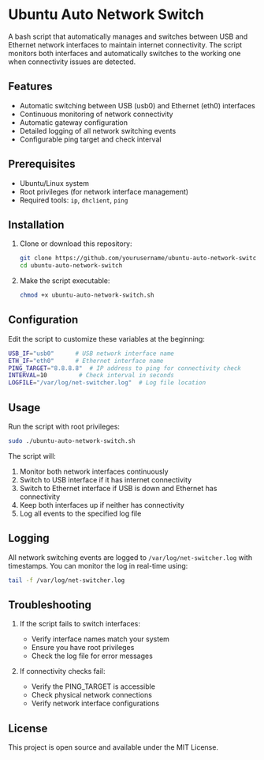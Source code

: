 # Ubuntu Auto Network Switch

A bash script that automatically manages and switches between USB and Ethernet network interfaces to maintain internet connectivity. The script monitors both interfaces and automatically switches to the working one when connectivity issues are detected.

## Features

- Automatic switching between USB (usb0) and Ethernet (eth0) interfaces
- Continuous monitoring of network connectivity
- Automatic gateway configuration
- Detailed logging of all network switching events
- Configurable ping target and check interval

## Prerequisites

- Ubuntu/Linux system
- Root privileges (for network interface management)
- Required tools: `ip`, `dhclient`, `ping`

## Installation

1. Clone or download this repository:
   ```bash
   git clone https://github.com/yourusername/ubuntu-auto-network-switch.git
   cd ubuntu-auto-network-switch
   ```

2. Make the script executable:
   ```bash
   chmod +x ubuntu-auto-network-switch.sh
   ```

## Configuration

Edit the script to customize these variables at the beginning:

```bash
USB_IF="usb0"      # USB network interface name
ETH_IF="eth0"      # Ethernet interface name
PING_TARGET="8.8.8.8"  # IP address to ping for connectivity check
INTERVAL=10         # Check interval in seconds
LOGFILE="/var/log/net-switcher.log"  # Log file location
```

## Usage

Run the script with root privileges:

```bash
sudo ./ubuntu-auto-network-switch.sh
```

The script will:
1. Monitor both network interfaces continuously
2. Switch to USB interface if it has internet connectivity
3. Switch to Ethernet interface if USB is down and Ethernet has connectivity
4. Keep both interfaces up if neither has connectivity
5. Log all events to the specified log file

## Logging

All network switching events are logged to `/var/log/net-switcher.log` with timestamps. You can monitor the log in real-time using:

```bash
tail -f /var/log/net-switcher.log
```

## Troubleshooting

1. If the script fails to switch interfaces:
   - Verify interface names match your system
   - Ensure you have root privileges
   - Check the log file for error messages

2. If connectivity checks fail:
   - Verify the PING_TARGET is accessible
   - Check physical network connections
   - Verify network interface configurations

## License

This project is open source and available under the MIT License.